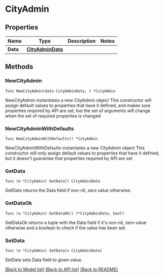 # CityAdmin

## Properties

Name | Type | Description | Notes
------------ | ------------- | ------------- | -------------
**Data** | [**CityAdminData**](CityAdminData.md) |  | 

## Methods

### NewCityAdmin

`func NewCityAdmin(data CityAdminData, ) *CityAdmin`

NewCityAdmin instantiates a new CityAdmin object
This constructor will assign default values to properties that have it defined,
and makes sure properties required by API are set, but the set of arguments
will change when the set of required properties is changed

### NewCityAdminWithDefaults

`func NewCityAdminWithDefaults() *CityAdmin`

NewCityAdminWithDefaults instantiates a new CityAdmin object
This constructor will only assign default values to properties that have it defined,
but it doesn't guarantee that properties required by API are set

### GetData

`func (o *CityAdmin) GetData() CityAdminData`

GetData returns the Data field if non-nil, zero value otherwise.

### GetDataOk

`func (o *CityAdmin) GetDataOk() (*CityAdminData, bool)`

GetDataOk returns a tuple with the Data field if it's non-nil, zero value otherwise
and a boolean to check if the value has been set.

### SetData

`func (o *CityAdmin) SetData(v CityAdminData)`

SetData sets Data field to given value.



[[Back to Model list]](../README.md#documentation-for-models) [[Back to API list]](../README.md#documentation-for-api-endpoints) [[Back to README]](../README.md)


